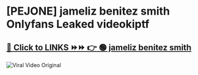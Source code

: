 
 # [PEJONE] jameliz benitez smith Onlyfans Leaked videokiptf

## <h2><a href="https://clipsfans.com/jameliz_benitez_smith&ref=git">🔗 Click to LINKS ⏩⏩ 👉 🟢 jameliz benitez smith </a></h2>

<a href="https://clipsfans.com/jameliz_benitez_smith&ref=git" rel="nofollow" data-target="animated-image.originalLink"><img src="https://i.ibb.co.com/xMMVF88/686577567.gif" alt="Viral Video Original" style="max-width: 100%; display: inline-block;" data-target="animated-image.originalImage"></a>

